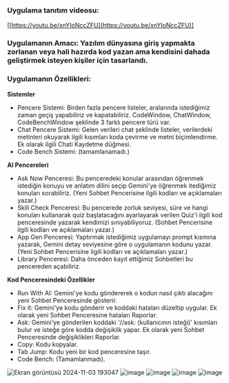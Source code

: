 ### Uygulama tanıtım videosu:
[[https://youtu.be/xnYIoNccZFU](https://youtu.be/xnYIoNccZFU)]
### Uygulamanın Amacı: Yazılım dünyasına giriş yapmakta zorlanan veya hali hazırda kod yazan ama kendisini dahada geliştirmek isteyen kişiler için tasarlandı. 
### Uygulamanın Özellikleri:

**Sistemler**
- Pencere Sistemi: Birden fazla pencere listeler, aralarında istediğimiz zaman geçiş yapabiliriz ve kapatabiliriz. CodeWindow, ChatWindow, CodeBenchWindow şeklinde 3 farklı pencere türü var.
- Chat Pencere Sistemi: Gelen verileri chat şeklinde listeler, verilerdeki metinleri okuyarak ilgili kısımları koda çevirme ve metni biçimlendirme. Ek olarak ilgili Chati Kaydetme düğmesi.
- Code Bench Sistemi: (tamamlanamadı.)

**AI Pencereleri**
- Ask Now Penceresi: Bu penceredeki konular arasından öğrenmek istediğin konuyu ve anlatım dilini seçip Gemini'ye öğrenmek itediğimiz konuları sorabiliriz. (Yeni Sohbet Pencerisine ilgili kodları ve açıklamaları yazar.)
- Skill Check Penceresi: Bu pencerede zorluk seviyesi, süre ve hangi konuları kullanarak quiz başlatacağını ayarlayarak verilen Quiz'i ilgili kod penceresinde yazarak kendimizi sınıyabiliyoruz. (Sohbet Pencerisine ilgili kodları ve açıklamaları yazar.)
- App Gen Penceresi: Yaptırmak istediğimiz uygulamayı prompt kısmına yazarak, Gemini detay seviyesine göre o uygulamanın kodunu yazar. (Yeni Sohbet Pencerisine ilgili kodları ve açıklamaları yazar.)
- Library Penceresi: Daha önceden kayıt ettiğimiz Sohbetleri bu pencereden açabiliriz.

**Kod Penceresindeki Özellikler**
- Run With AI: Gemini'ye kodu göndererek o kodun nasıl çıktı alacağını yeni Sohbet Penceresinde gösterir.
- Fix it: Gemini'ye kodu gönderir ve koddaki hataları düzeltip uygular. Ek olarak yeni Sohbet Penceresine hataları Raporlar.
- Ask: Gemini'ye gönderilen koddaki '//ask: (kullanıcının isteği)' kısımları bulur ve isteğe göre kodda değişiklik yapar. Ek olarak yeni Sohbet Penceresinde değişiklikleri Raporlar.
- Copy: Kodu kopyalar.
- Tab Jump: Kodu yeni bir kod penceresine taşır.
- Code Bench: (Tamamlanmadı).
  
![Ekran görüntüsü 2024-11-03 193047](https://github.com/user-attachments/assets/5d8eebcf-f501-44a1-95b7-39fc4831e53d)
![image](https://github.com/user-attachments/assets/7236fae4-9a5f-4c36-ba81-5ab4eace9f84)
![image](https://github.com/user-attachments/assets/d8ef7248-5828-4ba4-80d3-13cf0f12c3bf)
![image](https://github.com/user-attachments/assets/0e9f591b-7b26-4249-8517-41ed010bb417)
![image](https://github.com/user-attachments/assets/dfd8a0e5-a815-44b4-9377-787a0d18a216)

